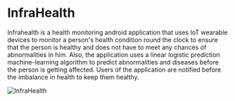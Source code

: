 # InfraHealth


<p>Infrahealth is a health monitoring android application that uses IoT wearable devices to monitor a person's health condition round the clock to ensure that the person is healthy and does not have to meet any chances of abnormalities in him. Also, the application uses a linear logistic prediction machine-learning algorithm to predict abnormalities and diseases before the person is getting affected. Users of the application are notified before the imbalance in health to keep them healthy.</p>

![InfraHealth](https://www.flaticon.com/premium-icon/icons/svg/4167/4167009.svg "Infrahealth_Logo")

